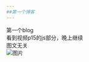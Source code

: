 ```yaml
---
##第一个博客
---
```

第一个blog  
看到视频p15的js部分，晚上继续  
图文无关  
![图片](https://r2.touchgal.net/2023/11/e7e44edc4920231114014520.jpg)
